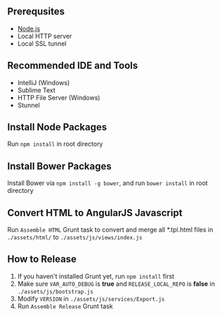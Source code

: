 ## Prerequsites

- [Node.js](http://nodejs.org/)
- Local HTTP server
- Local SSL tunnel

## Recommended IDE and Tools

- IntelliJ (Windows)
- Sublime Text
- HTTP File Server (Windows)
- Stunnel

## Install Node Packages

Run `npm install` in root directory

## Install Bower Packages

Install Bower via `npm install -g bower`,
and run `bower install` in root directory

## Convert HTML to AngularJS Javascript

Run `Assemble HTML` Grunt task to
convert and merge all *.tpl.html files in `./assets/html/` to `./assets/js/views/index.js`

## How to Release

1. If you haven't installed Grunt yet, run `npm install` first
2. Make sure
`VAR_AUTO_DEBUG`     is **true** and
`RELEASE_LOCAL_REPO` is **false** in `./assets/js/bootstrap.js`
3. Modify `VERSION` in `./assets/js/services/Export.js`
4. Run `Assemble Release` Grunt task
